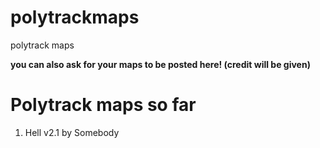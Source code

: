 # polytrackmaps
polytrack maps

**you can also ask for your maps to be posted here! (credit will be given)**

# Polytrack maps so far
1.  Hell v2.1 by Somebody

